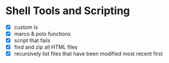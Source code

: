 # Shell Tools and Scripting

- [x] custom ls
- [x] marco & polo functions
- [x] script that fails
- [x] find and zip all HTML files
- [x] recursively list files that have been modified most recent first
